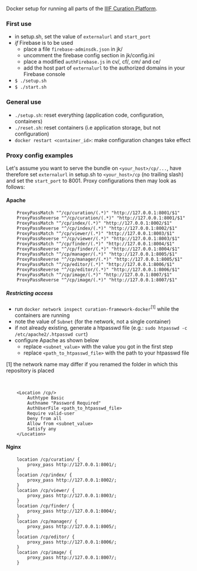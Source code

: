 Docker setup for running all parts of the [IIIF Curation Platform](http://codh.rois.ac.jp/iiif-curation-platform/).

### First use

* in setup.sh, set the value of `externalurl` and `start_port`
* *if* Firebase is to be used
    * place a file `firebase-adminsdk.json` in jk/
    * uncomment the firebase config section in jk/config.ini
    * place a modified `authFirebase.js` in cv/, cf/, cm/ and ce/
    * add the host part of `externalurl` to the authorized domains in your Firebase console
* `$ ./setup.sh`
* `$ ./start.sh`

### General use

* `./setup.sh`: reset everything (application code, configuration, containers)
* `./reset.sh`: reset containers (i.e application storage, but not configuration)
* `docker restart <container_id>`: make configuration changes take effect

### Proxy config examples

Let's assume you want to serve the bundle on `<your_host>/cp/...`, have therefore set `externalurl` in setup.sh to `<your_host>/cp` (no trailing slash) and set the `start_port` to 8001. Proxy configurations then may look as follows:

#### Apache

        ProxyPassMatch "^/cp/curation/(.*)" "http://127.0.0.1:8001/$1"
        ProxyPassReverse "^/cp/curation/(.*)" "http://127.0.0.1:8001/$1"
        ProxyPassMatch "^/cp/index/(.*)" "http://127.0.0.1:8002/$1"
        ProxyPassReverse "^/cp/index/(.*)" "http://127.0.0.1:8002/$1"
        ProxyPassMatch "^/cp/viewer/(.*)" "http://127.0.0.1:8003/$1"
        ProxyPassReverse "^/cp/viewer/(.*)" "http://127.0.0.1:8003/$1"
        ProxyPassMatch "^/cp/finder/(.*)" "http://127.0.0.1:8004/$1"
        ProxyPassReverse "^/cp/finder/(.*)" "http://127.0.0.1:8004/$1"
        ProxyPassMatch "^/cp/manager/(.*)" "http://127.0.0.1:8005/$1"
        ProxyPassReverse "^/cp/manager/(.*)" "http://127.0.0.1:8005/$1"
        ProxyPassMatch "^/cp/editor/(.*)" "http://127.0.0.1:8006/$1"
        ProxyPassReverse "^/cp/editor/(.*)" "http://127.0.0.1:8006/$1"
        ProxyPassMatch "^/cp/image/(.*)" "http://127.0.0.1:8007/$1"
        ProxyPassReverse "^/cp/image/(.*)" "http://127.0.0.1:8007/$1"

##### Restricting access

* run `docker network inspect curation-framework-docker`<sup>[1]</sup> while the containers are running
* note the value of `Subnet` (for the network, not a single container)
* if not already existing, generate a htpasswd file (e.g.: `sudo htpasswd -c /etc/apache2/.htpasswd curt`)
* configure Apache as shown below
    * replace `<subnet_value>` with the value you got in the first step
    * replace `<path_to_htpasswd_file>` with the path to your htpasswd file

[1] the network name may differ if you renamed the folder in which this repository is placed

‌

        <Location /cp/>
            Authtype Basic
            Authname "Password Required"
            AuthUserFile <path_to_htpasswd_file>
            Require valid-user
            Deny from all
            Allow from <subnet_value>
            Satisfy any
        </Location>

#### Nginx

        location /cp/curation/ {
            proxy_pass http://127.0.0.1:8001/;
        }
        location /cp/index/ {
            proxy_pass http://127.0.0.1:8002/;
        }
        location /cp/viewer/ {
            proxy_pass http://127.0.0.1:8003/;
        }
        location /cp/finder/ {
            proxy_pass http://127.0.0.1:8004/;
        }
        location /cp/manager/ {
            proxy_pass http://127.0.0.1:8005/;
        }
        location /cp/editor/ {
            proxy_pass http://127.0.0.1:8006/;
        }
        location /cp/image/ {
            proxy_pass http://127.0.0.1:8007/;
        }
